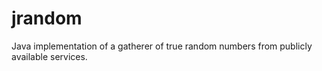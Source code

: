 jrandom
=======

Java implementation of a gatherer of true random numbers from publicly available services.
